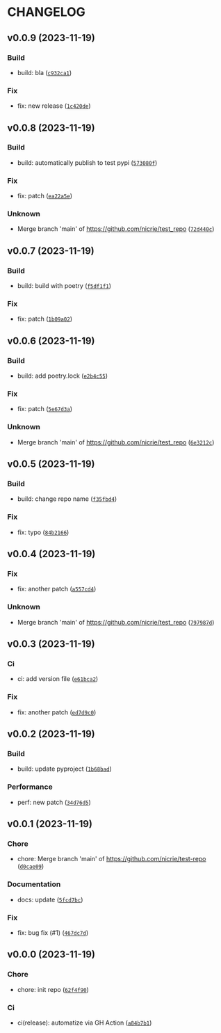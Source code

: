 # CHANGELOG



## v0.0.9 (2023-11-19)

### Build

* build: bla ([`c932ca1`](https://github.com/nicrie/test_repo/commit/c932ca149db9190738952cca5020f7b387246245))

### Fix

* fix: new release ([`1c420de`](https://github.com/nicrie/test_repo/commit/1c420de4afdcb9f199278cb752d5295335ab19de))


## v0.0.8 (2023-11-19)

### Build

* build: automatically publish to test pypi ([`573080f`](https://github.com/nicrie/test_repo/commit/573080fe33e568bb2805c8930856843bd9f6f5eb))

### Fix

* fix: patch ([`ea22a5e`](https://github.com/nicrie/test_repo/commit/ea22a5e5914b48f18b840a3ee51e70d69cc2ba55))

### Unknown

* Merge branch &#39;main&#39; of https://github.com/nicrie/test_repo ([`72d440c`](https://github.com/nicrie/test_repo/commit/72d440caec8cc5c069f935c8087d65d3ea7a2c51))


## v0.0.7 (2023-11-19)

### Build

* build: build with poetry ([`f5df1f1`](https://github.com/nicrie/test_repo/commit/f5df1f1f43052f5fe7de1f262870f0dc102b9c09))

### Fix

* fix: patch ([`1b09a02`](https://github.com/nicrie/test_repo/commit/1b09a02988012aab12558f8e24b2a3060336a870))


## v0.0.6 (2023-11-19)

### Build

* build: add poetry.lock ([`e2b4c55`](https://github.com/nicrie/test_repo/commit/e2b4c55aa33d03468bf29e55c05286edf78f2a9b))

### Fix

* fix: patch ([`5e67d3a`](https://github.com/nicrie/test_repo/commit/5e67d3abf6528d068a9627736fd1b5b2317e449d))

### Unknown

* Merge branch &#39;main&#39; of https://github.com/nicrie/test_repo ([`6e3212c`](https://github.com/nicrie/test_repo/commit/6e3212c882c53c61af11ba557b05f162bf2020db))


## v0.0.5 (2023-11-19)

### Build

* build: change repo name ([`f35fbd4`](https://github.com/nicrie/test_repo/commit/f35fbd4cd67cbce475ecd5523cf60059a2cf4e22))

### Fix

* fix: typo ([`84b2166`](https://github.com/nicrie/test_repo/commit/84b2166f0a41e988d0e64c33506e562fcf5efe03))


## v0.0.4 (2023-11-19)

### Fix

* fix: another patch ([`a557cd4`](https://github.com/nicrie/test_repo/commit/a557cd4f2a17bb38d1a03a22ec6e7b9c33858676))

### Unknown

* Merge branch &#39;main&#39; of https://github.com/nicrie/test_repo ([`797987d`](https://github.com/nicrie/test_repo/commit/797987de19be3d0234b2e5fe7421d7def2637225))


## v0.0.3 (2023-11-19)

### Ci

* ci: add version file ([`e61bca2`](https://github.com/nicrie/test_repo/commit/e61bca2f9062d2845624b0f0126cedef950e6250))

### Fix

* fix: another patch ([`ed7d9c0`](https://github.com/nicrie/test_repo/commit/ed7d9c0123929bac776662bab61b2f7ca62d9dab))


## v0.0.2 (2023-11-19)

### Build

* build: update pyproject ([`1b68bad`](https://github.com/nicrie/test_repo/commit/1b68bad46eb21c52bda7f681df0a2204d91df5e9))

### Performance

* perf: new patch ([`34d76d5`](https://github.com/nicrie/test_repo/commit/34d76d58271c29a640abe1876eecc275fb1bebab))


## v0.0.1 (2023-11-19)

### Chore

* chore: Merge branch &#39;main&#39; of https://github.com/nicrie/test-repo ([`d0cae09`](https://github.com/nicrie/test_repo/commit/d0cae09c89f23504df051fb1999c308bd01cf855))

### Documentation

* docs: update ([`5fcd7bc`](https://github.com/nicrie/test_repo/commit/5fcd7bc4504ff649387c62391870be1011fa8446))

### Fix

* fix: bug fix (#1) ([`467dc7d`](https://github.com/nicrie/test_repo/commit/467dc7da072f517422890ed93d4d40da9ec5cf82))


## v0.0.0 (2023-11-19)

### Chore

* chore: init repo ([`62f4f90`](https://github.com/nicrie/test_repo/commit/62f4f904a5bded9a8ec49a5b4ede6fb95069494d))

### Ci

* ci(release): automatize via GH Action ([`a84b7b1`](https://github.com/nicrie/test_repo/commit/a84b7b1ea9d841d6ac6122214c3646af1bb16afc))
